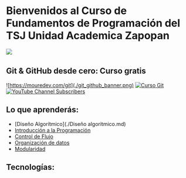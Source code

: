 # Bienvenidos al Curso de Fundamentos de Programación del TSJ Unidad Academica Zapopan

![](./Images/header_tsj.jpg)

## Git & GitHub desde cero: Curso gratis
![https://mouredev.com/git](./git_github_banner.png)
[![Curso Git](https://img.shields.io/github/stars/mouredev/hello-git?label=Curso%20Git%20y%20GitHub&style=social)](https://github.com/mouredev/hello-git)
[![YouTube Channel Subscribers](https://img.shields.io/youtube/channel/subscribers/UCxPD7bsocoAMq8Dj18kmGyQ?style=social)]([https://youtube.com/mouredevapps?sub_confirmation=1](https://youtube.com/shorts/qprqCT9qjgo?si=aoHBmdFQX_mN1DPy))

## Lo que aprenderás:
- [Diseño Algorítmico](./Diseño algoritmico.md)
- [Introducción a la Programación]()
- [Control de Flujo]()
- [Organización de datos]()
- [Modularidad]()


## Tecnologías:
